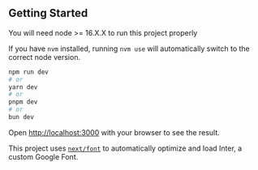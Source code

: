 ## Getting Started

You will need node >= 16.X.X to run this project properly

If you have `nvm` installed, running `nvm use` will automatically switch to the correct node version.

```bash
npm run dev
# or
yarn dev
# or
pnpm dev
# or
bun dev
```

Open [http://localhost:3000](http://localhost:3000) with your browser to see the result.

This project uses [`next/font`](https://nextjs.org/docs/basic-features/font-optimization) to automatically optimize and load Inter, a custom Google Font.
